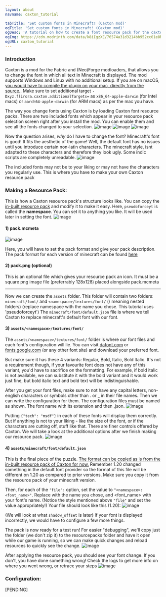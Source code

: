 ```yaml
---
layout: about
navname: caxton_tutorial

tabTitle: 'Set custom fonts in Minecraft! (Caxton mod)'
ogTitle: 'Set custom fonts in Minecraft! (Caxton mod)'
ogDesc: 'A tutorial on how to create a font resource pack for the caxton mod for Minecraft Java Edition'
ogImg: https://cdn.modrinth.com/data/k8iIgzXE/76574a31d3214bb952cc01e8b5085b6e9a365f27.png
ogURL: caxton_tutorial
---
```


### Introduction

Caxton is a mod for the Fabric and (Neo)Forge modloaders, that allows you to change the font in which all text in Minecraft is displayed. The mod supports Windows and Linux with no additional setup. If you are on macOS, [you would have to compile the plugin on your mac, directly from the source.](https://gitlab.com/Kyarei/caxton#building-from-source). Make sure to set additional target `-Dxyz.flirora.caxton.additionalTargets=` as `x86_64-apple-darwin` (for Intel macs) or `aarch64-apple-darwin` (for ARM macs) as per the mac you have.

The way you change fonts using Caxton is by loading Caxton font resource packs. There are two included fonts which appear in your resource pack selection screen right after you install the mod. You can enable them and see all the fonts changed to your selection.
![image](https://raw.githubusercontent.com/pseudoforceyt/smp/master/docs/media/caxton/caxton_1.webp)
![image](https://raw.githubusercontent.com/pseudoforceyt/smp/master/docs/media/caxton/caxton_2.webp)
![image](https://raw.githubusercontent.com/pseudoforceyt/smp/master/docs/media/caxton/caxton_3.webp)

Now the question arises, *why* do I have to change the font? Minecraft's font is good! It fits the aesthetic of the game! Well, the default font has no issues until you introduce certain non-latin characters. The minecraft style, isnt adapted to these characters and therefore they look ugly. Some indic scripts are completely unreadable.
![image](https://raw.githubusercontent.com/pseudoforceyt/smp/master/docs/media/caxton/caxton_4.webp)

The included fonts may not be to your liking or may not have the characters you regularly use. This is where you have to make your own Caxton resource pack

### Making a Resource Pack:

This is how a Caxton resource pack's structure looks like. You can copy the [in-built resource pack](https://gitlab.com/Kyarei/caxton/-/tree/master/fabric/src/main/resources/resourcepacks?ref_type=heads) and modify it to make it easy. Here, `pseudoforceyt` is called the **namespace**. You can set it to anything you like. It will be used later in setting the font.
![image](https://raw.githubusercontent.com/pseudoforceyt/smp/master/docs/media/caxton/caxton_5.webp)

#### 1) pack.mcmeta
![image](https://github.com/pseudoforceyt/smp/assets/70620481/178327f3-92fb-4e4e-9955-e7a3e5d652a9)

Here, you will have to set the pack format and give your pack description. The pack format for each version of minecraft can be found [here](https://minecraft.wiki/w/Pack_format)

#### 2) pack.png (optional)
This is an optional file which gives your resource pack an icon. It must be a square png image file (preferrably 128x128) placed alongside pack.mcmeta

***

Now we can create the `assets` folder. This folder will contain two folders: `minecraft/font/` and `<namespace>/textures/font/` (/ meaning nested folders) (replace namespace with the name you chose. This tutorial uses 'pseudoforceyt')
The `minecraft/font/default.json` file is where we tell Caxton to replace minecraft's default font with our font.

#### 3) ```assets/<namespace>/textures/font/```
The `assets/<namespace>/textures/font/` folder is where our font files and each font's configuration will lie. You can visit [dafont.com](https://www.dafont.com/) or [fonts.google.com](https://fonts.google.com/) (or any other font site) and download your preferred font.

But make sure it has these 4 variants: Regular, Bold, Italic, Bold Italic. It's not a requirement though, if your favourite font does not have any of this variant, you'd have to sacrifice on the formatting. For example, if bold italic is not available, we can substitute it with the bold variant and it would work just fine, but bold italic text and bold text will be indistinguishable.

After you get your font files, make sure to not have any capital letters, non-english characters or symbols other than . or _ in their file names. Then we can write the configuration for them.
The configuration files must be named as shown. The font name with its extension and then .json.
![image](https://github.com/pseudoforceyt/smp/assets/70620481/0c6a27e8-8a99-4f02-a4d1-3136bc78c41c)

Putting `{"tech": "msdf"}` in each of these fonts will display them correctly. But if anything is not to your liking - like the size of the font, or if the characters are cutting off, stuff like that. There are finer controls offered by Caxton. We will take a look at the additional options after we finish making our resource pack.
![image](https://github.com/pseudoforceyt/smp/assets/70620481/559cf880-41bb-4355-8f7d-13e20c361c9d)

#### 4) ```assets/minecraft/font/default.json```
This is the final piece of the puzzle. [The format can be copied as is from the in-built resource pack of Caxton for now.](https://gitlab.com/Kyarei/caxton/-/blob/master/fabric/src/main/resources/resourcepacks/inter/assets/minecraft/font/default.json?ref_type=heads) Remember 1.20 changed something in the default font provider so the format of this file will be different on 1.20 as compared to prior versions. Make sure you copy it from the resource pack of your minecraft version. 

Then, for each of the `"file":` option, set the value to `"<namespace>:<font_name>"`. Replace <namespace> with the name you chose, and <font_name> with your font's name. (Notice the style mentioned above `"file"` and set the value appropriately!)
Your file should look like this (1.20):
![image](https://github.com/pseudoforceyt/smp/assets/70620481/30f9a23d-376e-469b-a32c-afb317946cc2)

(We will look at what `shadow_offset` is later)
If your font is displayed incorrectly, we would have to configure a few more things.

The pack is now ready for a test run! For easier "debugging", we'll copy just the folder (we don't zip it) to the resourcepacks folder and have it open while our game is running, so we can make quick changes and reload resources to quickly see the change.
![image](https://github.com/pseudoforceyt/smp/assets/70620481/cc5bb9d2-2904-418a-986e-6e6f40660d52)

After applying the resource pack, you should see your font change. If you don't, you have done something wrong! Check the logs to get more info on where you went wrong, or retrace your steps
![image](https://github.com/pseudoforceyt/smp/assets/70620481/2340f954-a3fc-4d83-8d90-747b794e63b9)

### Configuration:

[PENDING]
